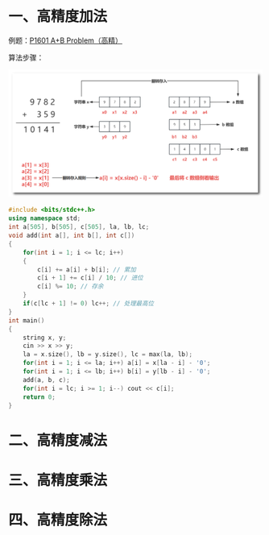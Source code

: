 # 一、高精度加法

例题：[P1601 A+B Problem（高精）](https://www.luogu.com.cn/problem/P1601)

算法步骤：

![高精度加法](../../images/高精度加法.png)

```c++
#include <bits/stdc++.h>
using namespace std;
int a[505], b[505], c[505], la, lb, lc;
void add(int a[], int b[], int c[])
{
	for(int i = 1; i <= lc; i++)
	{
		c[i] += a[i] + b[i]; // 累加
		c[i + 1] += c[i] / 10; // 进位
		c[i] %= 10; // 存余
	}
	if(c[lc + 1] != 0) lc++; // 处理最高位
}
int main()
{
	string x, y;
	cin >> x >> y;
	la = x.size(), lb = y.size(), lc = max(la, lb);
	for(int i = 1; i <= la; i++) a[i] = x[la - i] - '0';
	for(int i = 1; i <= lb; i++) b[i] = y[lb - i] - '0';
	add(a, b, c);
	for(int i = lc; i >= 1; i--) cout << c[i];
	return 0;
}

```

# 二、高精度减法

# 三、高精度乘法

# 四、高精度除法
